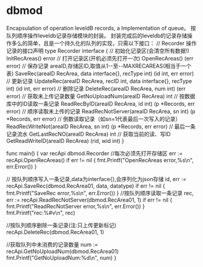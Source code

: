 # dbmod
Encapsulation of operation leveldB records, a Implementation of queue。
按队列顺序操作leveldb记录存储模块的封装。
封装完成后的leveldb的记录存储操作多么的简单，且是一个持久化的队列的实现，只需以下接口：
// Recorder 操作记录的接口声明
type Recorder interface {
	// 初始化记录区(会清空所有数据!)
	InitRecAreas() error
	// 打开记录区(开机必须先打开一次)
	OpenRecAreas() (err error)
	// 保存记录 areaID,存储区ID,取值从1--至--MAXRECAREAS(相当于一个表)
	SaveRec(areaID RecArea, data interface{}, recType int) (id int, err error)
	// 更新记录
	UpdateRec(areaID RecArea, recID int, data interface{}, recType int) (id int, err error)
	// 删除记录
	DeleteRec(areaID RecArea, num int) (err error)
	// 获取未上传记录数量
	GetNoUploadNum(areaID RecArea) int
	// 按数据库中的ID读取一条记录
	ReadRecByID(areaID RecArea, id int) (p *Records, err error)
	// 顺序读取未上传的记录
	ReadRecNotServer(areaID RecArea, sn int) (p *Records, err error)
	// 倒数读取记录（如sn=1代表最后一次写入的记录）
	ReadRecWriteNot(areaID RecArea, sn int) (p *Records, err error)
	// 最后一条记录流水
	GetLastRecNO(areaID RecArea) int
	// 获取当前的读、写ID
	GetReadWriteID(areaID RecArea) (rid, wid int)
}


func main() {
  var recApi dbmod.Recorder
  //每次必须先打开存储区
	err := recApi.OpenRecAreas()
	if err != nil {
		fmt.Printf("OpenRecAreas error,%s\n", err.Error())
	}
  
  // 按队列顺序写入一条记录,data为interface{},会序列化为json存储
	id, err := recApi.SaveRec(dbmod.RecArea01, data, datatype)
	if err != nil {
		fmt.Printf("SaveRec error,%s\n", err.Error())
	}
  //按队列顺序读取一条记录
  rec, err := recApi.ReadRecNotServer(dbmod.RecArea01, 1)
	if err != nil {
		fmt.Printf("ReadRecNotServer error,%s\n", err.Error())
	}
	fmt.Printf("rec:%#v\n", rec)
  
  //按队列顺序删除一条记录(注:只上传更新标记)
  recApi.DeleteRec(dbmod.RecArea01, 1)
  
  //获取队列中未消费的记录数量
	num := recApi.GetNoUploadNum(dbmod.RecArea01)
	fmt.Printf("GetNoUploadNum:%d\n", num)
}
